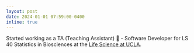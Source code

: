 ```yaml
---
layout: post
date: 2024-01-01 07:59:00-0400
inline: true
---
```


Started working as a TA (Teaching Assistant) 🥳 - Software Developer for LS 40 Statistics in Biosciences at the [Life Science at UCLA](https://www.lscore.ucla.edu/). 
